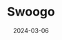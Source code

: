 ---  
layout: startup_page  
title: "Swoogo"  
id: "swoogo.events"  
permalink: "/swoogoswoogo.events03062024/"  
website: "https://swoogo.events"  
funding_round: "Growth Funding"  
funding_amount: ""  
investors: "CIBC Innovation Banking, Bain Capital"  
about: "Swoogo provides event management software for in-person, digital, and hybrid events. Its platform simplifies event organization, from registration and scheduling to website generation and post-event reporting. Swoogo empowers event organizers to create customized, branded experiences."  
markets: "Event Management Software, Software Development, Enterprise Software, Events, Mobile, Software"  
hq: "Los Angeles, California, United States"  
founded_year: "2015"  
linkedin: "https://www.linkedin.com/company/swoogo"  
twitter: "https://twitter.com/swoogo"  
instagram: ""  
facebook: "https://www.facebook.com/TrySwoogo/"  
crunchbase: "https://www.crunchbase.com/organization/swoogo"  
pitchbook: "https://pitchbook.com/profiles/company/162199-99"  

date_display: "06-Mar-2024"  
date: "2024-03-06"

# SEO Optimization  
meta_title: "Swoogo - Growth Funding"  
meta_description: "Swoogo, Swoogo provides event management software for in-person, digital, and hybrid events. Its platform simplifies event organization, from registration and..."  
meta_keywords: "Swoogo, Event Management Software, Software Development, Enterprise Software, Events, Mobile, Software, Growth Funding funding"  
canonical_url: "https://startup.projectstartups.com/swoogoswoogo.events03062024/"  
---